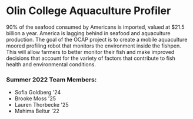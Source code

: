# Olin College Aquaculture Profiler

90% of the seafood consumed by Americans is imported, valued at $21.5 billion a year. America is lagging behind in seafood and aquaculture production. The goal of the OCAP project is to create a mobile aquaculture moored profiling robot that monitors the environment inside the fishpen. This will allow farmers to better monitor their fish and make improved decisions that account for the variety of factors that contribute to fish health and environmental conditions.

### Summer 2022 Team Members:
- Sofia Goldberg '24
- Brooke Moss '25
- Lauren Thorbecke '25
- Mahima Beltur '22

